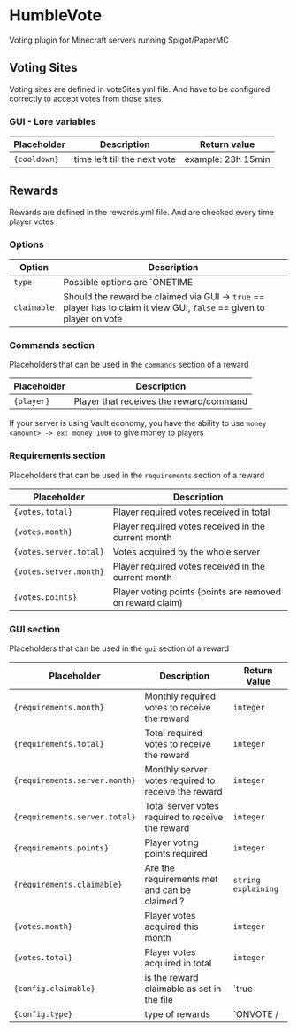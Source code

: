 
# HumbleVote
Voting plugin for Minecraft servers running Spigot/PaperMC

## Voting Sites
Voting sites are defined in voteSites.yml file. And have to be configured correctly to accept votes from those sites

### GUI - Lore variables
| Placeholder  | Description | Return value |
| ------------- | ------------- | ------------- |
| `{cooldown}`  | time left till the next vote | example: 23h 15min |


## Rewards
Rewards are defined in the rewards.yml file. And are checked every time player votes

### Options

| Option  | Description |
| ------------- | ------------- |
| `type`  | Possible options are `ONETIME | MONTHLY | ONVOTE | SERVER_MONTHLY | SERVER_MONTHLY`  |
| `claimable`  | Should the reward be claimed via GUI -> `true` == player has to claim it view GUI, `false` == given to player on vote  |

### Commands section
Placeholders that can be used in the ```commands``` section of a reward

| Placeholder  | Description |
| ------------- | ------------- |
| `{player}`  | Player that receives the reward/command |

If your server is using Vault economy, you have the ability to use `money <amount> -> ex: money 1000` to give money to players

### Requirements section
Placeholders that can be used in the ```requirements``` section of a reward

| Placeholder  | Description |
| ------------- | ------------- |
| `{votes.total}`  | Player required votes received in total  |
| `{votes.month}`  | Player required votes received in the current month  |
| `{votes.server.total}`  | Votes acquired by the whole server   |
| `{votes.server.month}`  | Player required votes received in the current month  |
| `{votes.points}`  | Player voting points (points are removed on reward claim)  |

### GUI section
Placeholders that can be used in the ```gui``` section of a reward

| Placeholder  | Description | Return Value |
| ------------- | ------------- | ------------- |
| `{requirements.month}`  | Monthly required votes to receive the reward  | `integer` |
| `{requirements.total}`  | Total required votes to receive the reward  | `integer` |
| `{requirements.server.month}`  | Monthly server votes required to receive the reward  | `integer` |
| `{requirements.server.total}`  | Total server votes required to receive the reward  | `integer` |
| `{requirements.points}`  | Player voting points required   | `integer` |
| `{requirements.claimable}`  | Are the requirements met and can be claimed ?  | `string explaining` |
| `{votes.month}`  | Player votes acquired this month  | `integer` |
| `{votes.total}`  | Player votes acquired in total  | `integer` |
| `{config.claimable}`  | is the reward claimable as set in the file | `true|false` |
| `{config.type}`  | type of rewards | `ONVOTE /| MONTHLY /| ONETIME`|

